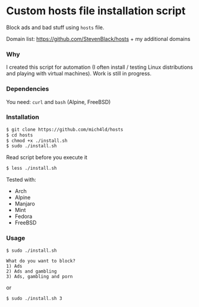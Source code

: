 # Custom hosts file installation script
Block ads and bad stuff using `hosts` file.

Domain list: https://github.com/StevenBlack/hosts + my additional domains

### Why
I created this script for automation (I often install / testing Linux distributions and playing with virtual machines). Work is still in progress.

### Dependencies
You need: `curl` and `bash` (Alpine, FreeBSD)

### Installation
```bash
$ git clone https://github.com/mich4ld/hosts
$ cd hosts
$ chmod +x ./install.sh
$ sudo ./install.sh
```
Read script before you execute it
```bash
$ less ./install.sh
```
Tested with:
- Arch
- Alpine
- Manjaro
- Mint
- Fedora
- FreeBSD


### Usage
```
$ sudo ./install.sh

What do you want to block?
1) Ads
2) Ads and gambling
3) Ads, gambling and porn
```

or

```
$ sudo ./install.sh 3
```
